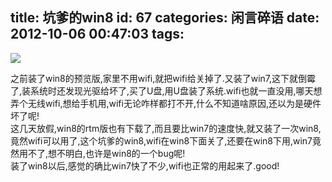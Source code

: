 title: 坑爹的win8
id: 67
categories: 闲言碎语
date: 2012-10-06 00:47:03
tags:
---

![](http://m1.img.libdd.com/farm5/2012/1005/23/8EC4E24F9D1D951321E2D45E1E43035F82845E8D7D8E_500_313.jpg)</img>
</br>

之前装了win8的预览版,家里不用wifi,就把wifi给关掉了.又装了win7,这下就倒霉了,装系统时还发现光驱给坏了,买了U盘,用U盘装了系统.wifi也就一直没用,哪天想弄个无线wifi,想给手机用,wifi无论咋样都打不开,什么不知道啥原因,还以为是硬件坏了呢!
</br> 这几天放假,win8的rtm版也有下载了,而且要比win7的速度快,就又装了一次win8,竟然wifi可以用了,这个坑爹的win8,wifi在win8下面关了,还要在win8下用,win7竟然用不了,想不明白,也许是win8的一个bug呢!
</br> 装了win8以后,感觉的确比win7快了不少,wifi也正常的用起来了.good!
